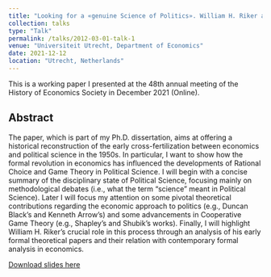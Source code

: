 ```yaml
---
title: "Looking for a «genuine Science of Politics». William H. Riker and the Game Theoretical Turn in Political Science"
collection: talks
type: "Talk"
permalink: /talks/2012-03-01-talk-1
venue: "Universiteit Utrecht, Department of Economics"
date: 2021-12-12
location: "Utrecht, Netherlands"
---
```


This is a working paper I presented at the 48th annual meeting of the History of Economics Society in December 2021 (Online). 

## Abstract
The paper, which is part of my Ph.D. dissertation, aims at offering a historical reconstruction of the early cross-fertilization between economics and political science in the 1950s. In particular, I want to show how the formal revolution in economics has influenced the developments of Rational Choice and Game Theory in Political Science. I will begin with a concise summary of the disciplinary state of Political Science, focusing mainly on methodological debates (i.e., what the term “science” meant in Political Science). Later I will focus my attention on some pivotal theoretical contributions regarding the economic approach to politics (e.g., Duncan Black’s and Kenneth Arrow’s) and some advancements in Cooperative Game Theory (e.g., Shapley’s and Shubik’s works). Finally, I will highlight William H. Riker’s crucial role in this process through an analysis of his early formal theoretical papers and their relation with contemporary formal analysis in economics.

[Download slides here](gianludam.github.io/files/DAMIANIBobbio.pdf)
